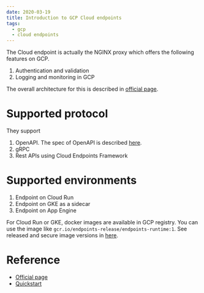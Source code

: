 ```yaml
---
date: 2020-03-19
title: Introduction to GCP Cloud endpoints
tags:
  - gcp
  - cloud endpoints
---
```


The Cloud endpoint is actually the NGINX proxy which offers the following features on GCP.
1. Authentication and validation
1. Logging and monitoring in GCP

The overall architecture for this is described in [official page](https://cloud.google.com/endpoints/docs/openapi/architecture-overview).

# Supported protocol
They support
1. OpenAPI. The spec of OpenAPI is described [here](https://github.com/OAI/OpenAPI-Specification/blob/master/versions/2.0.md).
1. gRPC
1. Rest APIs using Cloud Endpoints Framework

# Supported environments
1. Endpoint on Cloud Run
1. Endpoint on GKE as a sidecar
1. Endpoint on App Engine

For Cloud Run or GKE, docker images are available in GCP registry. You can use the image like `gcr.io/endpoints-release/endpoints-runtime:1`. See released and secure image versions in [here](https://github.com/cloudendpoints/esp#released-esp-docker-images).

# Reference
* [Official page](https://cloud.google.com/endpoints/)
* [Quickstart](https://cloud.google.com/endpoints/docs/quickstart-endpoints)
